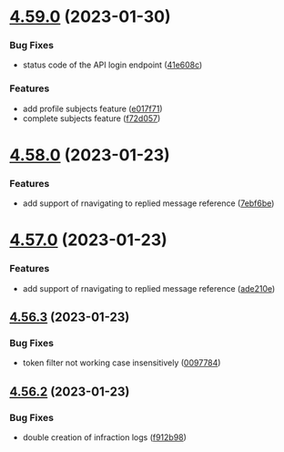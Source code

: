 # [4.59.0](https://github.com/onesoft-sudo/sudobot/compare/v4.58.0...v4.59.0) (2023-01-30)


### Bug Fixes

* status code of the API login endpoint ([41e608c](https://github.com/onesoft-sudo/sudobot/commit/41e608c3a9d78190c3ef626ab6f57504251678c5))


### Features

* add profile subjects feature ([e017f71](https://github.com/onesoft-sudo/sudobot/commit/e017f71048d4020dcf4cdb33f584aebbe85b7ea0))
* complete subjects feature ([f72d057](https://github.com/onesoft-sudo/sudobot/commit/f72d0579aab4873461162ab54658bdcdf55c23ea))



# [4.58.0](https://github.com/onesoft-sudo/sudobot/compare/v4.57.0...v4.58.0) (2023-01-23)


### Features

* add support of rnavigating to replied message reference ([7ebf6be](https://github.com/onesoft-sudo/sudobot/commit/7ebf6be056d2e91a4c094629e58a79cf5fd02a33))



# [4.57.0](https://github.com/onesoft-sudo/sudobot/compare/v4.56.3...v4.57.0) (2023-01-23)


### Features

* add support of rnavigating to replied message reference ([ade210e](https://github.com/onesoft-sudo/sudobot/commit/ade210e1b430eac9fedd9092d987a1c496de7ac1))



## [4.56.3](https://github.com/onesoft-sudo/sudobot/compare/v4.56.2...v4.56.3) (2023-01-23)


### Bug Fixes

* token filter not working case insensitively ([0097784](https://github.com/onesoft-sudo/sudobot/commit/0097784ff66f665e071649abed16d116aa475bbd))



## [4.56.2](https://github.com/onesoft-sudo/sudobot/compare/v4.56.1...v4.56.2) (2023-01-23)


### Bug Fixes

* double creation of infraction logs ([f912b98](https://github.com/onesoft-sudo/sudobot/commit/f912b984d5c0ef3a70983fc09910d27d23ceecc8))



